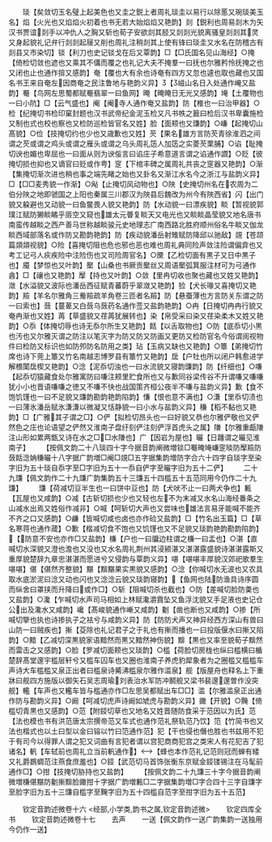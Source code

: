<!-- { "loadSidebar": true } -->
　　琰【矣敛切玉名璧上起美色也又圭之鋭上者周礼琰圭以易行以除慝又琬琰美玉名】焰【火光也又焰焰火初着也书无若大始焰焰又艳韵】剡【鋭利也周易剡木为矢汉书贾谊剡手以冲仇人之胸又斩也荀子安欲剡其胫又剡剡光貌离骚皇剡剡其灵又身起貌礼记弁行剡剡起屦又削也周礼注稍剡其上使有锋曰琰圭又水名在防稽古有剡县又市染切】锬【利刀也史记锬戈在后又覃韵】□【□氏国名见山海经】○掩【倚检切敛也遮也又乘其不傋而覆之也礼记大夫不掩羣一曰抚也尔雅矜怜抚掩之也又闭也止也通作揜又感韵】奄【覆也大有余也诗奄有四方又忽也遽也取也藏也又国名书王来自奄左因商奄之民注鲁地与艳韵义异】【嵫山名日入处通作崦又盐韵】罨【鸟网左思蜀都赋罨翡翠一曰鱼网】晻【晻晻日无光又感韵】埯【土覆物也一曰小阬】□【云气盛也】阉【阉寺人通作奄又盐韵】防【椎也一曰治甲器】○检【纪掩切书检印窠封题也汉书武帝纪金泥玉检又凡书帙之籖曰检后汉书卑囊施检又制也式也校也察也又检防巡检皆官名又姓】脸【面颊也又豏韵】○嵰【起掩切山髙貌】○俭【技掩切约也少也又歳歉也又姓】芡【果名雄方言防芡青徐淮泗之间谓之芡或谓之鸡头或谓之雁头或谓之乌头周礼笾人加笾之实菱芡栗脯】○谄【耻掩切谀也媚也卑屈也一曰面从则为谀侫言曰谄庄子希意道言谓之谄通作讇】○贬【彼掩切损也抑也又谪官曰贬或作甹】窆【下棺丰碑之属周礼共丧之窆器又艳韵】○渐【集掩切渐次进也稍也事之端先睹之始也又卦名又渐江水名今之浙江与盐韵义异】□【□□麦秀貌一作渐】○飐【止掩切风动物也】○陜【史掩切州名在农周为二伯分陜之地即虢国之上阳也秦属三川郡汉为陜县后魏改为州今有陜西省】闪【出门貌又躱避也又动貌一曰鱼鳖畏人貌又艳韵】防【水动貌一曰漂疾貌】睒【暂视貌郭璞江赋防獭睒瞲乎厱空又窥也雄太元瞢复睒天又电光也又睒睒晶莹貌又地名唐书南蛮传越睒之西产善马世称越睒骏元史地理志广南西路北胜府顺州俗名牛睒又伽龙睒西域部落名或作防又勘韵艳韵】防【疾动貌潘岳射雉赋防降邱以驰敌】覢【苍颉篇顃顃视貌】○险【喜掩切阻也危也邪也恶也难也周礼典同险声敛注险谓偏弇也又考工记弓人疢疾险中注险伤也又司险周官名】○黡【乙检切面有黒子又日中黒子也】魇【梦惊也又叶韵】檿【山桑也书厥贡檿丝又周语檿弧箕服注材可为弓通作酓】□【禳也又艳韵】擪【持也又叶韵】○敛【里冉切收也聚也藏也又姓又艳韵】潋【水溢貌又波际也潘岳西征赋青蕃蔚乎翠潋又艳韵】猃【犬长喙又喜掩切又艳韵】羷【羊名尔雅角三觠羷疏羊角卷三匝者名羷】防【悬蚕薄也方言防关东谓之防一曰索也】蔹【蔓萆又白蔹乌蔹药名通作莶又盐韵艳韵】○冉【日掩切冉冉行貌又奄冉渐也又姓】苒【草盛貌又荏苒犹展转也】染【帛受采曰染又荏染柔木又姓又艳韵】○忝【体掩切辱也诗无忝尔所生又艳韵】餂【以舌取物也】○防【底忝切小黒也汚也又尔雅灭谓之防注以笔灭字为防又防又防画又更防又检防官名今俗谓阅视物件曰检防又标识也如防夘防名防用之类】玷【玉病又缺也又艳韵】○簟【弟掩切竹席也诗下莞上簟又竹名南越志博罗县有簟竹又艳韵】扂【户牡也所以闭户韩愈进学解椳闑扂楔又艳韵】○淰【泥忝切浊也一曰水流貌又寝韵豏韵】防【纤细也】○嗛【起忝切猿藏食处尔雅寓防曰嗛注颊里贮食所也又与歉同谷梁传谷不升谓嗛又嗛嗛犹小小也晋语嗛嗛之徳又不嗛不快也战国策齐桓公夜半不嗛与盐韵义异】歉【食不饱饥馑也一曰不足貌又豏韵勘韵艳韵陷韵】慊【恨也意不满也】○溓【里忝切渍也一曰薄氷潘岳赋氷溓溓以微凝又恬静貌一曰小水与盐韵义异】稴【稻不黏也又艳韵】□【广雅其子谓之□】○俨【拟检切昂头也一曰好貌又恭也尔雅俨敬也又俨然色之庄也论语望之俨然又淮南子盘纡刻俨注刻俨浮首虎头之属】隒【尔雅重甗隒注山形如累两甑又诗在水之□□水隒也】广【因岩为屋也】曮【日躔谓之曮见淮南子】
　　【按佩文韵二十八琰四十字今据音韵阐微増锬□罨晻埯嵰窆晱防擪羷防蔹餂淰姌稴曮十八字据广韵増□阉□覢□五字据集韵増防字合六十四字自琰字至染字旧为五十琰自忝字至□字旧为五十一忝自俨字至曮字旧为五十二俨】
　　二十九豏【佩文韵作二十九豏广韵集韵五十三豏五十四槛五十五范同用今仍作二十九豏】
　　豏【荷减切豆半生也一曰饼中豆也】防【犬吠不止一曰两犬争也】甉【瓦屋也又咸韵】○减【古斩切损也少也又轻也左不为末减又水名山海经番条之山减水出焉又姓俗作减非】○喊【呵斩切大声也又尝味也雄法言易牙能喊不能齐不齐之口又感韵】○鹻【皆喊切咸也卤也亦作硷又盐韵】□【竹名出玉篇】□【草名寒蒋也通作葴】○歉【楷减切食不饱也又饥馑也又不足貌又琰韵艳韵勘韵陷韵】【防意不安也亦作□又盐韵】槏【户也一曰牖边柱谓之槏一曰盂也】○湛【直喊切水深貌又澄也澹也又没也又水名周礼荆州其浸颍湛又湛湛露盛貌诗湛湛露斯又重厚貌楚辞九章忠湛湛而愿进兮又侵韵与覃韵义异】啿【啿啿丰厚貌汉郊祀歌羣生啿啿】偡【偡然齐整貌】黮【黭黮果实黒貌又感韵】○淰【你喊切水无波也又农具取水底淤泥曰淰又动也闪也又淰淰云貌又琰韵寝韵】【鱼网也陆防渔具诗序圆而纵舍曰罩挟而升降曰或作□】○斩【阻喊切杀也截也】○防【差喊切脸防羮也又盐韵】○瀺【乍喊切水声司马相如上林赋瀺灂霣坠又鱼浮沈貌又手足液也史记仓公出及瀺水又咸韵】巉【髙峻貌通作嶃又咸韵】劖【凿也断也又咸韵】○掺【所喊切擥也执也诗掺执子之袪兮与咸韵义异】防【防防犬声又神异经西方深山有兽曰山防一曰贼疾也】摲【芟除也礼记君子之于礼也有摲而播也一曰投版偃水曰摲又陷韵】○黯【乙减切深黒貌家语黯然而黒又黯然神伤貌】黭【黒也又率至貌荀子黭然而雷击之又感韵】○脸【罗减切面颊也又琰韵】○槛【荷脸切房栊也纵曰槛横曰楯楚辞髙堂邃宇槛层轩兮又槛车囚车也又圈也淮南子养虎豹犀象者为之圈槛又槛槛车声诗大车槛槛又泉正出者曰槛泉诗觱沸槛泉尔雅作滥泉】舰【版屋舟也释名上下重牀曰舰四方施版以御矢石吴志周瑜刘表治水军防冲鬭舰又梁书裴邃邃曽作没突舰】轞【车声也又轞车皆与槛通亦作□左思吴都赋出车□□】滥【尔雅滥泉正出通作防与勘韵义异】○阚【呵减切虎声诗阚如虓虎与勘韵义异】豃【开貌】○黤【倚槛切青黒也又感韵】○范【附鋄切草也又地名又姓晋随防食采于范因以为氏】范【法也模也书有洪范唐太宗撰帝范又车式也通作范礼祭轨范乃饮】笵【竹简书也又法也楷式也以土曰型以金曰镕以竹曰笵通作范】犯【干也侵也僭也胜也书兹用不犯于有司今以得罪人谓之犯又词曲有言犯者谓以宫犯商商犯宫之类宋人有花犯吉了犯诸名】軓【车轼前也周礼立当前軓通作】【蜂也本作范礼记范则冠而蝉有緌又礼爵鷃蜩范注燕食庶羞也】○鋄【武范切马首饰张衡东京赋金鋄镂锡注在马髦前通作□】○拑【技掩切胁持也又盐韵】
　　【按佩文韵二十九豏三十字今据音韵阐微増槏偡黮防劖摲黭脸豃拑十字据广韵増甉□二字据集韵増□字合四十三字自豏字至脸字旧为五十三豏自槛字至黤字旧为五十四槛自范字至拑字旧为五十五范】

　　钦定音韵述微卷十六
<经部,小学类,韵书之属,钦定音韵述微>
　　钦定四库全书
　　钦定音韵述微卷十七
　　去声
　　一送【佩文韵作一送广韵集韵一送独用今仍作一送】
